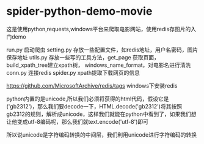 # spider-python-demo-movie
这是使用python,requests,windows平台来爬取电影网站，使用redis存图片的入门demo

run.py 启动爬虫
setting.py 存放一些配置文件，如redis地址，用户名密码，图片保存地址
utils.py 存放一些写的工具方法，get_page 获取页面，build_xpath_tree建立xpath树，
            windows_name_format，对电影名进行清洗
conn.py 连接redis
spider.py xpath提取下载网页的信息




https://github.com/MicrosoftArchive/redis/tags
windows下安装redis


python内置的是unicode,所以我们必须将获得的html代码，假设它是('gb2312')，那么我们要decode一下，HTML.decode('gb2312')将其按照gb2312的规则，解析成unicode，这样我们就能在python中看到了，如果我们想让他变成utf-8编码呢，那么我们就text.encode('utf-8')即可

所以说unicode是字符编码转换的中间层，我们利用unicode进行字符编码的转换
